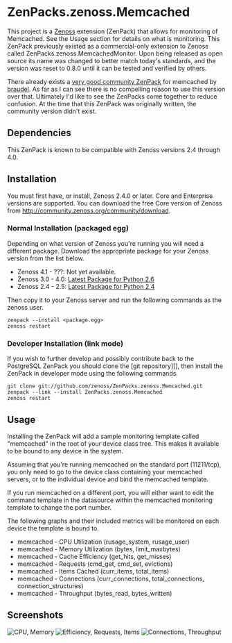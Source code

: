 # ZenPacks.zenoss.Memcached
This project is a [Zenoss][] extension (ZenPack) that allows for monitoring of
Memcached. See the Usage section for details on what is monitoring. This
ZenPack previously existed as a commercial-only extension to Zenoss called
ZenPacks.zenoss.MemcachedMonitor. Upon being released as open source its
name was changed to better match today's standards, and the version was reset
to 0.8.0 until it can be tested and verified by others.

There already exists a [very good community ZenPack][] for memcached by
[braudel][]. As far as I can see there is no compelling reason to use this
version over that. Ultimately I'd like to see the ZenPacks come together to
reduce confusion. At the time that this ZenPack was originally written, the
community version didn't exist.

## Dependencies
This ZenPack is known to be compatible with Zenoss versions 2.4 through 4.0.

## Installation
You must first have, or install, Zenoss 2.4.0 or later. Core and Enterprise
versions are supported. You can download the free Core version of Zenoss from
<http://community.zenoss.org/community/download>.

### Normal Installation (packaged egg)
Depending on what version of Zenoss you're running you will need a different
package. Download the appropriate package for your Zenoss version from the list
below.

 * Zenoss 4.1 - ???: Not yet available.
 * Zenoss 3.0 - 4.0: [Latest Package for Python 2.6][]
 * Zenoss 2.4 - 2.5: [Latest Package for Python 2.4][]

Then copy it to your Zenoss server and run the following commands as the zenoss
user.

    zenpack --install <package.egg>
    zenoss restart

### Developer Installation (link mode)
If you wish to further develop and possibly contribute back to the PostgreSQL
ZenPack you should clone the [git repository][], then install the ZenPack in
developer mode using the following commands.

    git clone git://github.com/zenoss/ZenPacks.zenoss.Memcached.git
    zenpack --link --install ZenPacks.zenoss.Memcached
    zenoss restart

## Usage
Installing the ZenPack will add a sample monitoring template called "memcached"
in the root of your device class tree. This makes it available to be bound to
any device in the system.

Assuming that you're running memcached on the standard port (11211/tcp), you
only need to go to the device class containing your memcached servers, or to
the individual device and bind the memcached template.

If you run memcached on a different port, you will either want to edit the
command template in the datasource within the memcached monitoring template to
change the port number.

The following graphs and their included metrics will be monitored on each
device the template is bound to.

 * memcached - CPU Utilization (rusage_system, rusage_user)
 * memcached - Memory Utilization (bytes, limit_maxbytes)
 * memcached - Cache Efficiency (get_hits, get_misses)
 * memcached - Requests (cmd_get, cmd_set, evictions)
 * memcached - Items Cached (curr_items, total_items)
 * memcached - Connections (curr_connections, total_connections, connection_structures)
 * memcached - Throughput (bytes_read, bytes_written)

## Screenshots
![CPU, Memory](https://github.com/zenoss/ZenPacks.zenoss.Memcached/raw/master/docs/memcached%20-%20Graphs%201.png)
![Efficiency, Requests, Items](https://github.com/zenoss/ZenPacks.zenoss.Memcached/raw/master/docs/memcached%20-%20Graphs%202.png)
![Connections, Throughput](https://github.com/zenoss/ZenPacks.zenoss.Memcached/raw/master/docs/memcached%20-%20Graphs%203.png)


[Zenoss]: <http://www.zenoss.com/>
[very good community ZenPack]: <http://community.zenoss.org/docs/DOC-5887>
[braudel]: <http://community.zenoss.org/people/braudel>
[Latest Package for Python 2.6]: <https://github.com/downloads/zenoss/ZenPacks.zenoss.Memcached/ZenPacks.zenoss.Memcached-0.8.0-py2.6.egg>
[Latest Package for Python 2.4]: <https://github.com/downloads/zenoss/ZenPacks.zenoss.Memcached/ZenPacks.zenoss.Memcached-0.8.0-py2.4.egg>
